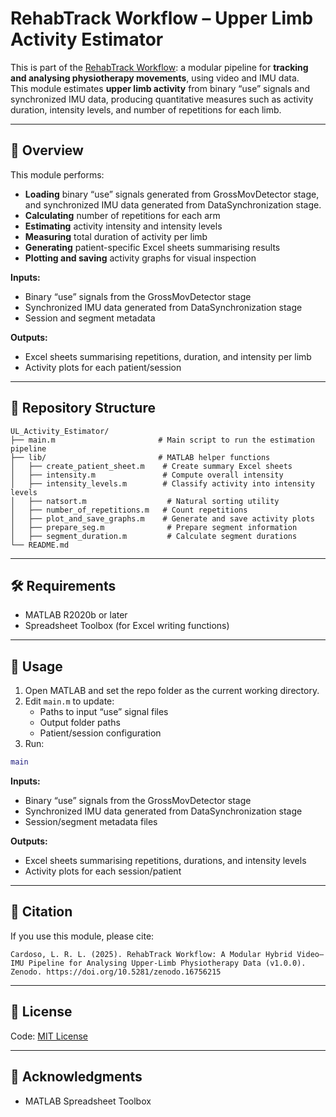 # RehabTrack Workflow – Upper Limb Activity Estimator

This is part of the [RehabTrack Workflow](https://github.com/lrlcardoso/RehabTrack_Workflow): a modular pipeline for **tracking and analysing physiotherapy movements**, using video and IMU data.  
This module estimates **upper limb activity** from binary “use” signals and synchronized IMU data, producing quantitative measures such as activity duration, intensity levels, and number of repetitions for each limb.

---

## 📌 Overview

This module performs:
- **Loading** binary “use” signals generated from GrossMovDetector stage, and synchronized IMU data generated from DataSynchronization stage.
- **Calculating** number of repetitions for each arm
- **Estimating** activity intensity and intensity levels
- **Measuring** total duration of activity per limb
- **Generating** patient-specific Excel sheets summarising results
- **Plotting and saving** activity graphs for visual inspection

**Inputs:**
- Binary “use” signals from the GrossMovDetector stage
- Synchronized IMU data generated from DataSynchronization stage
- Session and segment metadata

**Outputs:**
- Excel sheets summarising repetitions, duration, and intensity per limb
- Activity plots for each patient/session

---

## 📂 Repository Structure

```
UL_Activity_Estimator/
├── main.m                       # Main script to run the estimation pipeline
├── lib/                         # MATLAB helper functions
│   ├── create_patient_sheet.m    # Create summary Excel sheets
│   ├── intensity.m               # Compute overall intensity
│   ├── intensity_levels.m        # Classify activity into intensity levels
│   ├── natsort.m                  # Natural sorting utility
│   ├── number_of_repetitions.m   # Count repetitions
│   ├── plot_and_save_graphs.m    # Generate and save activity plots
│   ├── prepare_seg.m              # Prepare segment information
│   ├── segment_duration.m         # Calculate segment durations
└── README.md
```

---

## 🛠 Requirements

- MATLAB R2020b or later  
- Spreadsheet Toolbox (for Excel writing functions)

---

## 🚀 Usage

1. Open MATLAB and set the repo folder as the current working directory.
2. Edit `main.m` to update:
   - Paths to input “use” signal files
   - Output folder paths
   - Patient/session configuration
3. Run:
```matlab
main
```

**Inputs:**  
- Binary “use” signals from the GrossMovDetector stage
- Synchronized IMU data generated from DataSynchronization stage
- Session/segment metadata files  

**Outputs:**  
- Excel sheets summarising repetitions, durations, and intensity levels  
- Activity plots for each session/patient  

---

## 📖 Citation

If you use this module, please cite:
```
Cardoso, L. R. L. (2025). RehabTrack Workflow: A Modular Hybrid Video–IMU Pipeline for Analysing Upper-Limb Physiotherapy Data (v1.0.0). Zenodo. https://doi.org/10.5281/zenodo.16756215
```

---

## 📝 License

Code: [MIT License](LICENSE)  

---

## 🤝 Acknowledgments

- MATLAB Spreadsheet Toolbox
